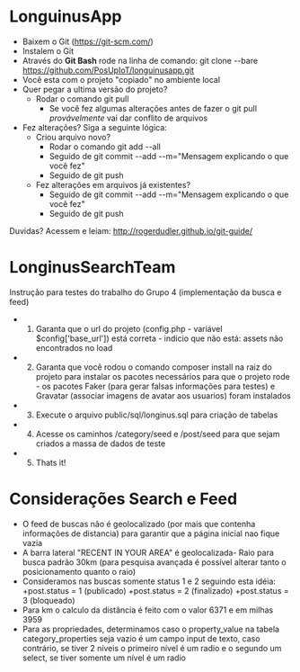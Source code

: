 # LonguinusApp

- Baixem o Git (https://git-scm.com/)
- Instalem o Git
- Através do <b>Git Bash</b> rode na linha de comando: git clone --bare https://github.com/PosUpIoT/longuinusapp.git
- Você esta com o projeto "copiado" no ambiente local
- Quer pegar a ultima versão do projeto?
  - Rodar o comando git pull
    - Se você fez algumas alterações antes de fazer o git pull <i>provávelmente</i> vai dar conflito de arquivos
- Fez alterações? Siga a seguinte lógica:
  - Criou arquivo novo? 
    - Rodar o comando git add --all 
    - Seguido de git commit --add --m="Mensagem explicando o que você fez"
    - Seguido de git push
  - Fez alterações em arquivos já existentes?
    - Seguido de git commit --add --m="Mensagem explicando o que você fez"
    - Seguido de git push

Duvidas? Acessem e leiam: http://rogerdudler.github.io/git-guide/

# LonginusSearchTeam

Instrução para testes do trabalho do Grupo 4 (implementação da busca e feed)
- 1. Garanta que o url do projeto (config.php - variável $config['base_url']) está correta - indicio que não está: assets não encontrados no load
- 2. Garanta que você rodou o comando composer install na raiz do projeto para instalar os pacotes necessários para que o projeto rode - os pacotes Faker (para gerar falsas informações para testes) e Gravatar (associar imagens de avatar aos usuarios) foram instalados
- 3. Execute o arquivo public/sql/longinus.sql para criação de tabelas
- 4. Acesse os caminhos /category/seed e /post/seed para que sejam criados a massa de dados de teste
- 5. Thats it!

# Considerações Search e Feed

- O feed de buscas não é geolocalizado (por mais que contenha informações de distancia) para garantir que a página inicial nao fique vazia
- A barra lateral "RECENT IN YOUR AREA" é geolocalizada- Raio para busca padrão 30km (para pesquisa avançada é possível alterar tanto o posicionamento quanto o raio)
- Consideramos nas buscas somente status 1 e 2 seguindo esta idéia:
    +post.status = 1 (publicado)
    +post.status = 2 (finalizado)
    +post.status = 3 (bloqueado)
- Para km o calculo da distância é feito com o valor 6371 e em milhas 3959
- Para as propriedades, determinamos caso o property_value na tabela category_properties seja vazio é um campo input de texto, caso contrário, se tiver 2 níveis o primeiro nível é um radio e o segundo um select, se tiver somente um nível é um radio